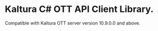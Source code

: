# Kaltura C# OTT API Client Library.
Compatible with Kaltura OTT server version 10.9.0.0 and above.
